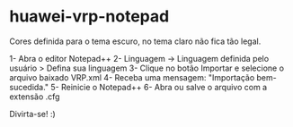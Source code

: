 # huawei-vrp-notepad


Cores definida para o tema escuro, no tema claro não fica tão legal.

1- Abra o editor Notepad++ 
2- Linguagem -> Linguagem definida pelo usuário > Defina sua linguagem
3- Clique no botão Importar e selecione o arquivo baixado VRP.xml
4- Receba uma mensagem: "Importação bem-sucedida."
5- Reinicie o Notepad++
6- Abra ou salve o arquivo com a extensão .cfg

Divirta-se! :)
